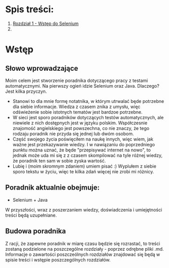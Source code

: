 # Spis treści:

1. [Rozdział 1 - Wstęp do Selenium](Selenium_1_rozdział.md) 
2. 


# Wstęp
## Słowo wprowadzające

Moim celem jest stworzenie poradnika dotyczącego pracy z testami automatycznymi. Na pierwszy ogień idzie Selenium oraz Java. Dlaczego? Jest kilka przyczyn.

* Stanowi to dla mnie formę notatnika, w którym utrwalać będe potrzebne dla siebie informacje. Wiedza z czasem znika z umysłu, więc odświeżenie sobie istotnych tematów jest bardzoe potrzebne.
* W sieci jest sporo poradników dotyczących testów automatycznych, ale niewiele z nich dostępnych jest w języku polskim. Współczesnie znajomość angielskiego jest powszechna, co nie znaczy, że tego rodzaju poradnik nie przyda się jednej lub dwóm osobom.
* Część swojego życia poświęciłem na naukę innych, więc wiem, jak ważne jest przekazywanie wiedzy. I w nawiązaniu do poprzedniego punktu można uznać, że będe "przepisywać internet na nowo", to jednak może uda mi się z z czasem skompilować na tyle różnej wiedzy, że poradnik ten sam w sobie zyska wartość.
* Lubię i (moim skromnym zdaniem) umiem pisać :) Wyplułem z siebie sporo tekstu w życiu, więc te kilka zdań więcej nie zrobi mi różnicy. 

## Poradnik aktualnie obejmuje: 

* Selenium + Java

W przyszłości, wraz z poszerzaniem wiedzy, doświadczenia i umiejętności treści będą uzupełniane.

## Budowa poradnika

Z racji, że zapewne poradnik w miarę czasu będzie się rozrastać, to treści zostaną podzielone na poszczególne rozdziały - poprzez odrębne pliki .md. Informacje o zawartości poszczeólnych rozdziałów znajdować się będą w spisie treści i wstępie poszczególnych rozdziałów. 
